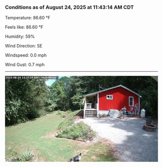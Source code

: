 ### Conditions as of August 24, 2025 at 11:43:14 AM CDT 

Temperature: 86.60 &deg;F

Feels like: 86.60 &deg;F

Humidity: 59%

Wind Direction: SE

Windspeed: 0.0 mph

Wind Gust: 0.7 mph

---

<img src="./images/latest.jpeg"/>

